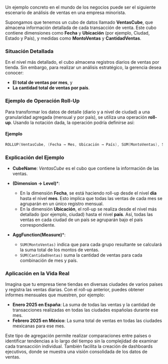 Un ejemplo concreto en el mundo de los negocios puede ser el siguiente escenario de análisis de ventas en una empresa minorista. 

Supongamos que tenemos un cubo de datos llamado **VentasCube**, que almacena información detallada de cada transacción de venta. Este cubo contiene dimensiones como **Fecha** y **Ubicación** (por ejemplo, Ciudad, Estado y País), y medidas como **MontoVentas** y **CantidadVentas**.

### Situación Detallada
En el nivel más detallado, el cubo almacena registros diarios de ventas por tienda. Sin embargo, para realizar un análisis estratégico, la gerencia desea conocer:

- **El total de ventas por mes**, y
- **La cantidad total de ventas por país**.
  
### Ejemplo de Operación Roll-Up
Para transformar los datos de detalle (diario y a nivel de ciudad) a una granularidad agregada (mensual y por país), se utiliza una operación **roll-up**. Usando la notación dada, la operación podría definirse así:

#### Ejemplo
``` c
ROLLUP(VentasCube, (Fecha → Mes, Ubicación → País), SUM(MontoVentas), SUM(CantidadVentas))
```

### Explicación del Ejemplo
- **CubeName**: _VentasCube_ es el cubo que contiene la información de las ventas.
  
- **(Dimension → Level)***:
    - En la dimensión **Fecha**, se está haciendo roll-up desde el nivel **día** hasta el nivel **mes**. Esto implica que todas las ventas de cada mes se agruparán en un único registro mensual.
    - En la dimensión **Ubicación**, el roll-up se realiza desde el nivel más detallado (por ejemplo, ciudad) hasta el nivel **país**. Así, todas las ventas en cada ciudad de un país se agruparán bajo el país correspondiente.
        
- **AggFunction(Measure)***:
    - `SUM(MontoVentas)` indica que para cada grupo resultante se calculará la suma total de los montos de ventas.
    - `SUM(CantidadVentas)` suma la cantidad de ventas para cada combinación de mes y país.

### Aplicación en la Vida Real

Imagina que tu empresa tiene tiendas en diversas ciudades de varios países y registra las ventas diarias. Con el roll-up anterior, puedes obtener informes mensuales que muestren, por ejemplo:

- **Enero 2025 en España**: La suma de todas las ventas y la cantidad de transacciones realizadas en todas las ciudades españolas durante ese mes.
- **Febrero 2025 en México**: La suma total de ventas en todas las ciudades mexicanas para ese mes.

Este tipo de agregación permite realizar comparaciones entre países o identificar tendencias a lo largo del tiempo sin la complejidad de examinar cada transacción individual. También facilita la creación de dashboards ejecutivos, donde se muestra una visión consolidada de los datos de ventas.